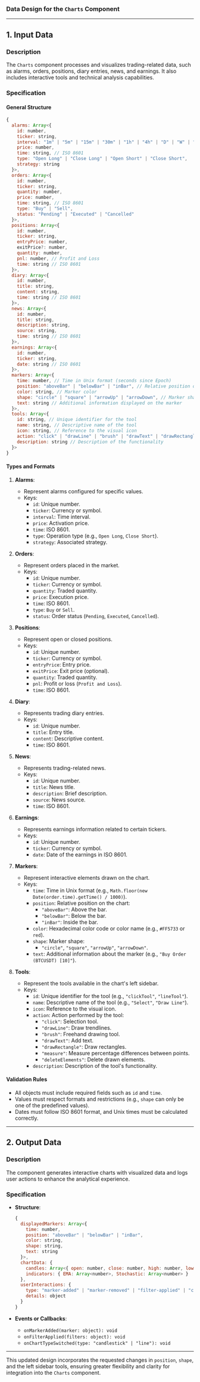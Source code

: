 ### **Data Design for the `Charts` Component**

---

## **1. Input Data**

### **Description**
The `Charts` component processes and visualizes trading-related data, such as alarms, orders, positions, diary entries, news, and earnings. It also includes interactive tools and technical analysis capabilities.

### **Specification**

#### **General Structure**
```javascript
{
  alarms: Array<{
    id: number,
    ticker: string,
    interval: "1m" | "5m" | "15m" | "30m" | "1h" | "4h" | "D" | "W" | "M",
    price: number,
    time: string, // ISO 8601
    type: "Open Long" | "Close Long" | "Open Short" | "Close Short",
    strategy: string
  }>,
  orders: Array<{
    id: number,
    ticker: string,
    quantity: number,
    price: number,
    time: string, // ISO 8601
    type: "Buy" | "Sell",
    status: "Pending" | "Executed" | "Cancelled"
  }>,
  positions: Array<{
    id: number,
    ticker: string,
    entryPrice: number,
    exitPrice?: number,
    quantity: number,
    pnl: number, // Profit and Loss
    time: string // ISO 8601
  }>,
  diary: Array<{
    id: number,
    title: string,
    content: string,
    time: string // ISO 8601
  }>,
  news: Array<{
    id: number,
    title: string,
    description: string,
    source: string,
    time: string // ISO 8601
  }>,
  earnings: Array<{
    id: number,
    ticker: string,
    date: string // ISO 8601
  }>,
  markers: Array<{
    time: number, // Time in Unix format (seconds since Epoch)
    position: "aboveBar" | "belowBar" | "inBar", // Relative position on the chart
    color: string, // Marker color
    shape: "circle" | "square" | "arrowUp" | "arrowDown", // Marker shape
    text: string // Additional information displayed on the marker
  }>,
  tools: Array<{
    id: string, // Unique identifier for the tool
    name: string, // Descriptive name of the tool
    icon: string, // Reference to the visual icon
    action: "click" | "drawLine" | "brush" | "drawText" | "drawRectangle" | "measure" | "deleteElements", // Action performed by the tool
    description: string // Description of the functionality
  }>
}
```

#### **Types and Formats**
1. **Alarms**:
   - Represent alarms configured for specific values.
   - Keys:
     - `id`: Unique number.
     - `ticker`: Currency or symbol.
     - `interval`: Time interval.
     - `price`: Activation price.
     - `time`: ISO 8601.
     - `type`: Operation type (e.g., `Open Long`, `Close Short`).
     - `strategy`: Associated strategy.

2. **Orders**:
   - Represent orders placed in the market.
   - Keys:
     - `id`: Unique number.
     - `ticker`: Currency or symbol.
     - `quantity`: Traded quantity.
     - `price`: Execution price.
     - `time`: ISO 8601.
     - `type`: `Buy` or `Sell`.
     - `status`: Order status (`Pending`, `Executed`, `Cancelled`).

3. **Positions**:
   - Represent open or closed positions.
   - Keys:
     - `id`: Unique number.
     - `ticker`: Currency or symbol.
     - `entryPrice`: Entry price.
     - `exitPrice`: Exit price (optional).
     - `quantity`: Traded quantity.
     - `pnl`: Profit or loss (`Profit and Loss`).
     - `time`: ISO 8601.

4. **Diary**:
   - Represents trading diary entries.
   - Keys:
     - `id`: Unique number.
     - `title`: Entry title.
     - `content`: Descriptive content.
     - `time`: ISO 8601.

5. **News**:
   - Represents trading-related news.
   - Keys:
     - `id`: Unique number.
     - `title`: News title.
     - `description`: Brief description.
     - `source`: News source.
     - `time`: ISO 8601.

6. **Earnings**:
   - Represents earnings information related to certain tickers.
   - Keys:
     - `id`: Unique number.
     - `ticker`: Currency or symbol.
     - `date`: Date of the earnings in ISO 8601.

7. **Markers**:
   - Represent interactive elements drawn on the chart.
   - Keys:
     - `time`: Time in Unix format (e.g., `Math.floor(new Date(order.time).getTime() / 1000)`).
     - `position`: Relative position on the chart:
       - `"aboveBar"`: Above the bar.
       - `"belowBar"`: Below the bar.
       - `"inBar"`: Inside the bar.
     - `color`: Hexadecimal color code or color name (e.g., `#FF5733` or `red`).
     - `shape`: Marker shape:
       - `"circle"`, `"square"`, `"arrowUp"`, `"arrowDown"`.
     - `text`: Additional information about the marker (e.g., `"Buy Order (BTCUSDT) [10]"`).

8. **Tools**:
   - Represent the tools available in the chart's left sidebar.
   - Keys:
     - `id`: Unique identifier for the tool (e.g., `"clickTool"`, `"lineTool"`).
     - `name`: Descriptive name of the tool (e.g., `"Select"`, `"Draw Line"`).
     - `icon`: Reference to the visual icon.
     - `action`: Action performed by the tool:
       - `"click"`: Selection tool.
       - `"drawLine"`: Draw trendlines.
       - `"brush"`: Freehand drawing tool.
       - `"drawText"`: Add text.
       - `"drawRectangle"`: Draw rectangles.
       - `"measure"`: Measure percentage differences between points.
       - `"deleteElements"`: Delete drawn elements.
     - `description`: Description of the tool's functionality.

#### **Validation Rules**
- All objects must include required fields such as `id` and `time`.
- Values must respect formats and restrictions (e.g., `shape` can only be one of the predefined values).
- Dates must follow ISO 8601 format, and Unix times must be calculated correctly.

---

## **2. Output Data**

### **Description**
The component generates interactive charts with visualized data and logs user actions to enhance the analytical experience.

### **Specification**
- **Structure**:
  ```javascript
  {
    displayedMarkers: Array<{
      time: number,
      position: "aboveBar" | "belowBar" | "inBar",
      color: string,
      shape: string,
      text: string
    }>,
    chartData: {
      candles: Array<{ open: number, close: number, high: number, low: number, time: string }>,
      indicators: { EMA: Array<number>, Stochastic: Array<number> }
    },
    userInteractions: {
      type: "marker-added" | "marker-removed" | "filter-applied" | "chart-type-switched",
      details: object
    }
  }
  ```

- **Events or Callbacks**:
  - `onMarkerAdded(marker: object): void`
  - `onFilterApplied(filters: object): void`
  - `onChartTypeSwitched(type: "candlestick" | "line"): void`

---

This updated design incorporates the requested changes in `position`, `shape`, and the left sidebar tools, ensuring greater flexibility and clarity for integration into the `Charts` component.

